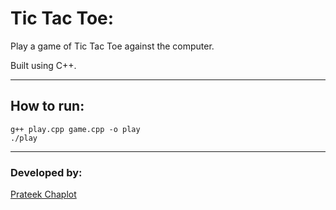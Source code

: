 # Tic Tac Toe:
Play a game of Tic Tac Toe against the computer.

Built using C++.

---
## How to run:
```
g++ play.cpp game.cpp -o play
./play
```
---
### Developed by:
[Prateek Chaplot](https://github.com/prateekchaplot)
